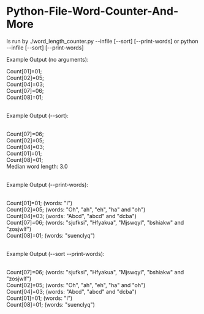 # Python-File-Word-Counter-And-More

Is run by ./word_length_counter.py --infile <filename> [--sort] [--print-words]
or        python --infile <filename> [--sort] [--print-words]

Example Output (no arguments):

Count[01]=01;<br>
Count[02]=05;<br>
Count[04]=03;<br>
Count[07]=06;<br>
Count[08]=01;<br><br>

Example Output (--sort):<br><br>

Count[07]=06;<br>
Count[02]=05;<br>
Count[04]=03;<br>
Count[01]=01;<br>
Count[08]=01;<br>
Median word length: 3.0<br><br>

Example Output (--print-words):<br><br>

Count[01]=01; (words: "I")<br>
Count[02]=05; (words: "Oh", "ah", "eh", "ha" and "oh")<br>
Count[04]=03; (words: "Abcd", "abcd" and "dcba")<br>
Count[07]=06; (words: "sjufksi", "Hfyakua", "Mjswqyl", "bshiakw" and "zosjwlf")<br>
Count[08]=01; (words: "suenclyq")<br><br>

Example Output (--sort --print-words):<br><br>

Count[07]=06; (words: "sjufksi", "Hfyakua", "Mjswqyl", "bshiakw" and "zosjwlf")<br>
Count[02]=05; (words: "Oh", "ah", "eh", "ha" and "oh")<br>
Count[04]=03; (words: "Abcd", "abcd" and "dcba")<br>
Count[01]=01; (words: "I")<br>
Count[08]=01; (words: "suenclyq")<br>
 <br>

